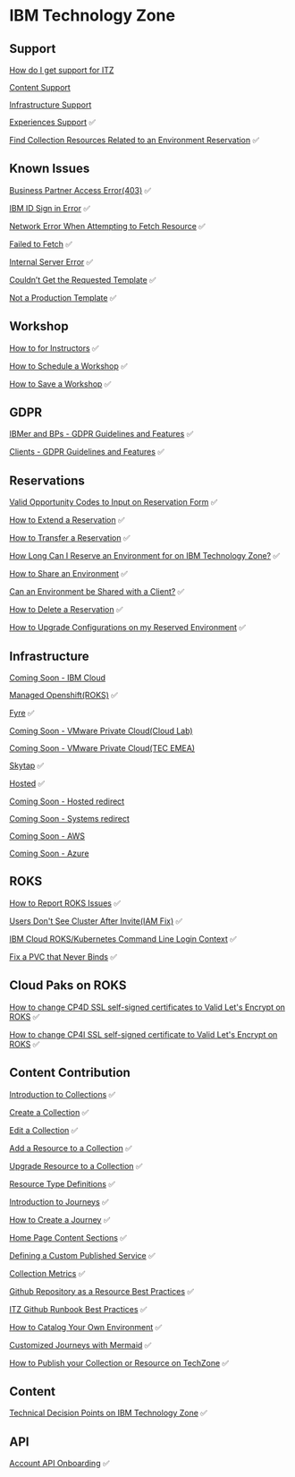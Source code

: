 # IBM Technology Zone

## Support
[How do I get support for ITZ](IBM-Technology-Zone-Runbooks/How%20to%20get%20support.md)

[Content Support](IBM-Technology-Zone-Runbooks/ContentSupport.md)

[Infrastructure Support](IBM-Technology-Zone-Runbooks/InfrastructureSupport.md)

[Experiences Support](IBM-Technology-Zone-Runbooks/additional-experiences-support.md)  :white_check_mark:

[Find Collection Resources Related to an Environment Reservation](IBM-Technology-Zone-Runbooks/reservation-collection-linkage.md)  :white_check_mark:  

## Known Issues

[Business Partner Access Error(403)](IBM-Technology-Zone-Runbooks/BusinessPartnersAccess.md)  :white_check_mark:  

[IBM ID Sign in Error](IBM-Technology-Zone-Runbooks/ibmidoutages.md)  :white_check_mark: 

[Network Error When Attempting to Fetch Resource](IBM-Technology-Zone-Runbooks/NetworkError-when-attempting-to-fetch-resource.md)  :white_check_mark:

[Failed to Fetch](IBM-Technology-Zone-Runbooks/failed-to-fetch.md)  :white_check_mark:

[Internal Server Error](IBM-Technology-Zone-Runbooks/Internal-server-error.md)  :white_check_mark:  

[Couldn’t Get the Requested Template](IBM-Technology-Zone-Runbooks/Couldn%E2%80%99t-get-the-requested-template.md)  :white_check_mark: 

[Not a Production Template](IBM-Technology-Zone-Runbooks/not-a-production-template.md)  :white_check_mark: 

## Workshop

[How to for Instructors](IBM-Technology-Zone-Runbooks/How%20to%20for%20Instructors.md)  :white_check_mark: 

[How to Schedule a Workshop](IBM-Technology-Zone-Runbooks/How-to-schedule-a-skytap-workshop.md)  :white_check_mark: 

[How to Save a Workshop](IBM-Technology-Zone-Runbooks/how-to-save-a-workshop.md)  :white_check_mark: 


## GDPR

[IBMer and BPs - GDPR Guidelines and Features](IBM-Technology-Zone-Runbooks/ibmer-bp-gdpr-runbook.md)  :white_check_mark: 

[Clients - GDPR Guidelines and Features](IBM-Technology-Zone-Runbooks/GDPR-client-runbook.md)  :white_check_mark:  

## Reservations

[Valid Opportunity Codes to Input on Reservation Form](IBM-Technology-Zone-Runbooks/valid-opportunity-codes.md)  :white_check_mark: 

[How to Extend a Reservation](IBM-Technology-Zone-Runbooks/extend-a-reservation.md)  :white_check_mark: 

[How to Transfer a Reservation](IBM-Technology-Zone-Runbooks/transfer_environment.md)  :white_check_mark: 

[How Long Can I Reserve an Environment for on IBM Technology Zone?](IBM-Technology-Zone-Runbooks/reservation-duration-policy.md)  :white_check_mark:  

[How to Share an Environment](IBM-Technology-Zone-Runbooks/share_environment.md)  :white_check_mark:

[Can an Environment be Shared with a Client?](IBM-Technology-Zone-Runbooks/share-any-env-with-client.md)  :white_check_mark:  

[How to Delete a Reservation](IBM-Technology-Zone-Runbooks/delete-reservation.md)  :white_check_mark:

[How to Upgrade Configurations on my Reserved Environment](IBM-Technology-Zone-Runbooks/upgrade-environment-configuration-requests.md)  :white_check_mark:

## Infrastructure

[Coming Soon - IBM Cloud]()

[Managed Openshift(ROKS)](IBM-Technology-Zone-Runbooks/ManagedOpenShift(ROKS)reserved.md)  :white_check_mark:  

[Fyre](IBM-Technology-Zone-Runbooks/fyrereserved.md)  :white_check_mark:  

[Coming Soon - VMware Private Cloud(Cloud Lab)]()

[Coming Soon - VMware Private Cloud(TEC EMEA)]()

[Skytap](https://github.com/IBM/itz-support-public/blob/main/Skytap/Skytap-Runbooks/skytap-reserved.md)  :white_check_mark:  

[Hosted](IBM-Technology-Zone-Runbooks/Hosted.md)  :white_check_mark:  

[Coming Soon - Hosted redirect]()

[Coming Soon - Systems redirect]()

[Coming Soon - AWS]()

[Coming Soon - Azure]()

## ROKS

[How to Report ROKS Issues](IBM-Technology-Zone/IBM-Technology-Zone-Runbooks/roks-must-gather.md)  :white_check_mark:    

[Users Don't See Cluster After Invite(IAM Fix)](IBM-Technology-Zone-Runbooks/iam-fix.md)  :white_check_mark:

[IBM Cloud ROKS/Kubernetes Command Line Login Context](IBM-Technology-Zone-Runbooks/ibmcloud-cluster-command-line-login-context.md)  :white_check_mark:

[Fix a PVC that Never Binds](IBM-Technology-Zone-Runbooks/pvc-never-binds.md)  :white_check_mark:  


## Cloud Paks on ROKS

[How to change CP4D SSL self-signed certificates to Valid Let's Encrypt on ROKS](IBM-Technology-Zone-Runbooks/cp4d-certs.md)  :white_check_mark:

[How to change CP4I SSL self-signed certificate to Valid Let's Encrypt on ROKS](IBM-Technology-Zone-Runbooks/cp4i-certs.md)  :white_check_mark:


## Content Contribution

[Introduction to Collections](IBM-Technology-Zone-Runbooks/intro-to-collections.md)  :white_check_mark:

[Create a Collection](IBM-Technology-Zone-Runbooks/create-collection.md)  :white_check_mark:

[Edit a Collection](IBM-Technology-Zone-Runbooks/edit-a-collection.md)  :white_check_mark:

[Add a Resource to a Collection](IBM-Technology-Zone-Runbooks/add-a-resource.md)  :white_check_mark:

[Upgrade Resource to a Collection](IBM-Technology-Zone-Runbooks/upgrade-resource-to-collection.md)  :white_check_mark:  

[Resource Type Definitions](IBM-Technology-Zone-Runbooks/resource-types.md)  :white_check_mark:

[Introduction to Journeys](IBM-Technology-Zone-Runbooks/intro-collection-journey.md)  :white_check_mark:

[How to Create a Journey](IBM-Technology-Zone-Runbooks/journey-creation-process.md)  :white_check_mark:

[Home Page Content Sections](hIBM-Technology-Zone-Runbooks/new-home-page.md)  :white_check_mark:  

[Defining a Custom Published Service](IBM-Technology-Zone-Runbooks/Custom_Published_Service_details.md)  :white_check_mark:  

[Collection Metrics](IBM-Technology-Zone-Runbooks/collection-metrics.md)  :white_check_mark: 

[Github Repository as a Resource Best Practices](IBM-Technology-Zone-Runbooks/git-repo-best-practices.md)  :white_check_mark: 

[ITZ Github Runbook Best Practices](IBM-Technology-Zone-Runbooks/github-runbook-best-practices.md)  :white_check_mark: 

[How to Catalog Your Own Environment](IBM-Technology-Zone-Runbooks/catalog-your-environment.md)  :white_check_mark: 

[Customized Journeys with Mermaid](IBM-Technology-Zone-Runbooks/mermaid-docs.md)  :white_check_mark:  

[How to Publish your Collection or Resource on TechZone](IBM-Technology-Zone-Runbooks/how-to-publish-on-itz.md)  :white_check_mark:

## Content

[Technical Decision Points on IBM Technology Zone](IBM-Technology-Zone-Runbooks/technical-decision-points.md)  :white_check_mark: 


## API

[Account API Onboarding](IBM-Technology-Zone-Runbooks/account-api-onboarding.md)  :white_check_mark:
